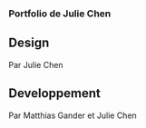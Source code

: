 ### Portfolio de Julie Chen

## Design

Par Julie Chen

## Developpement 

Par Matthias Gander et Julie Chen